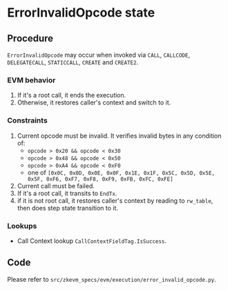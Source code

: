# ErrorInvalidOpcode state

## Procedure

`ErrorInvalidOpcode` may occur when invoked via `CALL`, `CALLCODE`, `DELEGATECALL`, `STATICCALL`, `CREATE` and `CREATE2`.

### EVM behavior

1. If it's a root call, it ends the execution.
2. Otherwise, it restores caller's context and switch to it.

### Constraints

1. Current opcode must be invalid. It verifies invalid bytes in any condition of:
   - `opcode > 0x20 && opcode < 0x30`
   - `opcode > 0x48 && opcode < 0x50`
   - `opcode > 0xA4 && opcode < 0xF0`
   - one of `[0x0C, 0x0D, 0x0E, 0x0F, 0x1E, 0x1F, 0x5C, 0x5D, 0x5E, 0x5F, 0xF6, 0xF7, 0xF8, 0xF9, 0xFB, 0xFC, 0xFE]`
2. Current call must be failed.
3. If it's a root call, it transits to `EndTx`.
4. if it is not root call, it restores caller's context by reading to `rw_table`, then does step state transition to it.

### Lookups

- Call Context lookup `CallContextFieldTag.IsSuccess`.

## Code

Please refer to `src/zkevm_specs/evm/execution/error_invalid_opcode.py`.
